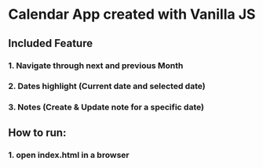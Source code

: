 # Calendar App created with Vanilla JS

## Included Feature

### 1. Navigate through next and previous Month
### 2. Dates highlight (Current date and selected date)
### 3. Notes (Create & Update note for a specific date)

## How to run:

### 1. open index.html in a browser